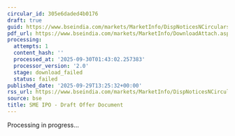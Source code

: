 ```yaml
---
circular_id: 305e6daded4b0176
draft: true
guid: https://www.bseindia.com/markets/MarketInfo/DispNoticesNCirculars.aspx?Noticeid={166C3434-C3E4-4866-84A3-B832E13B884A}&noticeno=20250929-62&dt=09/29/2025&icount=62&totcount=87&flag=0
pdf_url: https://www.bseindia.com/markets/MarketInfo/DownloadAttach.aspx?id=20250929-62&attachedId=
processing:
  attempts: 1
  content_hash: ''
  processed_at: '2025-09-30T01:43:02.257383'
  processor_version: '2.0'
  stage: download_failed
  status: failed
published_date: '2025-09-29T13:25:32+00:00'
rss_url: https://www.bseindia.com/markets/MarketInfo/DispNoticesNCirculars.aspx?Noticeid={166C3434-C3E4-4866-84A3-B832E13B884A}&noticeno=20250929-62&dt=09/29/2025&icount=62&totcount=87&flag=0
source: bse
title: SME IPO - Draft Offer Document
---
```


Processing in progress...
